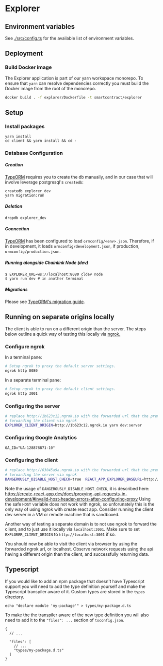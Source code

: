 # Explorer

## Environment variables

See [./src/config.ts](./src/config.ts) for the available list of environment variables.

## Deployment

### Build Docker image

The Explorer application is part of our yarn workspace monorepo. To ensure that `yarn` can
resolve dependencies correctly you must build the Docker image from the root of the monorepo.

```bash
docker build . -f explorer/Dockerfile -t smartcontract/explorer
```

## Setup

### Install packages

```
yarn install
cd client && yarn install && cd -
```

### Database Configuration

##### Creation

[TypeORM](https://typeorm.io/#/) requires you to create the db manually,
and in our case that will involve leverage postgresql's `createdb`:

```
createdb explorer_dev
yarn migration:run
```

##### Deletion

```
dropdb explorer_dev
```

##### Connection

[TypeORM](https://typeorm.io/#/migrations) has been configured to load
`ormconfig/<env>.json`. Therefore, if in development, it loads `ormconfig/development.json`,
if production, `ormconfig/production.json`.

##### Running alongside Chainlink Node (dev)

```
$ EXPLORER_URL=ws://localhost:8080 cldev node
$ yarn run dev # in another terminal
```

##### Migrations

Please see [TypeORM's migration guide](https://typeorm.io/#/migrations).

## Running on separate origins locally

The client is able to run on a different origin than the server. The steps below outline a
quick way of testing this locally via [ngrok.](https://ngrok.com/)

### Configure ngrok

In a terminal pane:

```sh
# Setup ngrok to proxy the default server settings.
ngrok http 8080
```

In a separate terminal pane:

```sh
# Setup ngrok to proxy the default client settings.
ngrok http 3001
```

### Configuring the server

```sh
# replace http://1b623c12.ngrok.io with the forwarded url that the previous step gave you for
# forwarding the client via ngrok
EXPLORER_CLIENT_ORIGIN=http://1b623c12.ngrok.io yarn dev:server
```


### Configuring Google Analytics

```
GA_ID="UA-128878871-10"
```

### Configuring the client

```sh
# replace http://03045a9a.ngrok.io with the forwarded url that the previous step gave you for
# forwarding the server via ngrok
DANGEROUSLY_DISABLE_HOST_CHECK=true  REACT_APP_EXPLORER_BASEURL=http://03045a9a.ngrok.io yarn start
```

Note the usage of `DANGEROUSLY_DISABLE_HOST_CHECK`, it is described here: https://create-react-app.dev/docs/proxying-api-requests-in-development/#invalid-host-header-errors-after-configuring-proxy
Using the safe `HOST` variable does not work with ngrok, so unforunately this is the only way of using ngrok with
create react app. Consider running the client dev server in a VM or remote machine that is sandboxed.

Another way of testing a separate domain is to not use ngrok to forward the client, and to just use it locally via
`localhost:3001`. Make sure to set `EXPLORER_CLIENT_ORIGIN` to `http://localhost:3001` if so.

You should now be able to visit the client via browser by using the forwarded ngrok url, or localhost.
Observe network requests using the api having a different origin than the client, and successfully returning data.


## Typescript

If you would like to add an npm package that doesn't have Typescript support you will need
to add the type definition yourself and make the Typescript transpiler aware of it. Custom
types are stored in the `types` directory.

```
echo "declare module 'my-package'" > types/my-package.d.ts
```

To make the the transpiler aware of the new type definition you will also need to add it to
the `"files": ...` section of `tsconfig.json`.

```
{
  // ...

  "files": [
    // ...
    "types/my-package.d.ts"
  ]
}
```
